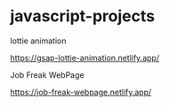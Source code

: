 # javascript-projects

lottie animation

   https://gsap-lottie-animation.netlify.app/

Job Freak WebPage

  https://job-freak-webpage.netlify.app/

